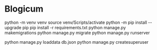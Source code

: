 # Blogicum
python -m venv venv
source venv/Scripts/activate
python -m pip install --upgrade pip
pip install -r requirements.txt
python manage.py makemigrations
python manage.py migrate
python manage.py runserver

python manage.py loaddata db.json 
python manage.py createsuperuser
